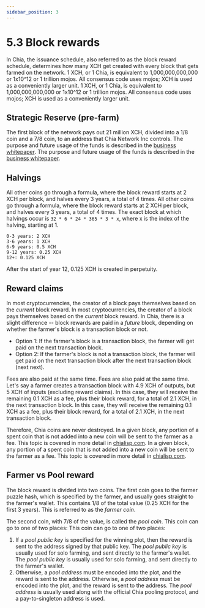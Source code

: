 ```yaml
---
sidebar_position: 3
---
```


# 5.3 Block rewards

In Chia, the issuance schedule, also referred to as the block reward schedule, determines how many XCH get created with every block that gets farmed on the network. 1 XCH, or 1 Chia, is equivalent to 1,000,000,000,000 or 1x10^12 or 1 trillion mojos. All consensus code uses mojos; XCH is used as a conveniently larger unit. 1 XCH, or 1 Chia, is equivalent to 1,000,000,000,000 or 1x10^12 or 1 trillion mojos. All consensus code uses mojos; XCH is used as a conveniently larger unit.

## Strategic Reserve (pre-farm)

The first block of the network pays out 21 million XCH, divided into a 1/8 coin and a 7/8 coin, to an address that Chia Network Inc controls. The purpose and future usage of the funds is described in the [business whitepaper](https://www.chia.net/2021/02/10/chia-businesss-whitepaper.html). The purpose and future usage of the funds is described in the [business whitepaper](https://www.chia.net/2021/02/10/chia-businesss-whitepaper.html).


## Halvings

All other coins go through a formula, where the block reward starts at 2 XCH per block, and halves every 3 years, a total of 4 times. All other coins go through a formula, where the block reward starts at 2 XCH per block, and halves every 3 years, a total of 4 times. The exact block at which halvings occur is `32 * 6 * 24 * 365 * 3 * x`, where x is the index of the halving, starting at 1.

```
0-3 years: 2 XCH
3-6 years: 1 XCH
6-9 years: 0.5 XCH
9-12 years: 0.25 XCH
12+: 0.125 XCH
```

After the start of year 12, 0.125 XCH is created in perpetuity.

## Reward claims
In most cryptocurrencies, the creator of a block pays themselves based on the _current_ block reward. In most cryptocurrencies, the creator of a block pays themselves based on the _current_ block reward. In Chia, there is a slight difference -- block rewards are paid in a _future_ block, depending on whether the farmer's block is a transaction block or not.

* Option 1: If the farmer's block is a transaction block, the farmer will get paid on the next transaction block.
* Option 2: If the farmer's block is not a transaction block, the farmer will get paid on the next transaction block after the next transaction block (next next).

Fees are also paid at the same time. Fees are also paid at the same time. Let's say a farmer creates a transaction block with 4.9 XCH of outputs, but 5 XCH of inputs (excluding reward claims). In this case, they will receive the remaining 0.1 XCH as a fee, plus their block reward, for a total of 2.1 XCH, in the next transaction block. In this case, they will receive the remaining 0.1 XCH as a fee, plus their block reward, for a total of 2.1 XCH, in the next transaction block.

Therefore, Chia coins are never destroyed. In a given block, any portion of a spent coin that is not added into a new coin will be sent to the farmer as a fee. This topic is covered in more detail in [chialisp.com](https://chialisp.com/docs/coin_lifecycle#fees-and-the-mempool "Fees and the Mempool section of Chialisp's tutorial on coin lifecycles"). In a given block, any portion of a spent coin that is not added into a new coin will be sent to the farmer as a fee. This topic is covered in more detail in [chialisp.com](https://chialisp.com/docs/coin_lifecycle#fees-and-the-mempool "Fees and the Mempool section of Chialisp's tutorial on coin lifecycles").

## Farmer vs Pool reward

The block reward is divided into two coins. The first coin goes to the farmer puzzle hash, which is specified by the farmer, and usually goes straight to the farmer's wallet. This contains 1/8 of the total value (0.25 XCH for the first 3 years). This is referred to as the _farmer coin_.

The second coin, with 7/8 of the value, is called the _pool coin_. This coin can go to one of two places: This coin can go to one of two places:
1. If a _pool public key_ is specified for the winning plot, then the reward is sent to the address signed by that public key. The _pool public key_ is usually used for solo farming, and sent directly to the farmer's wallet. The _pool public key_ is usually used for solo farming, and sent directly to the farmer's wallet.
2. Otherwise, a _pool address_ must be encoded into the plot, and the reward is sent to the address. Otherwise, a _pool address_ must be encoded into the plot, and the reward is sent to the address. The _pool address_ is usually used along with the official Chia pooling protocol, and a pay-to-singleton address is used.